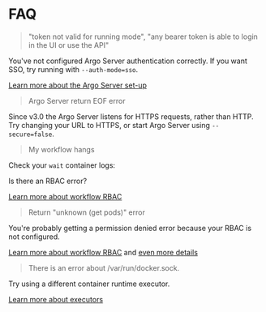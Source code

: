 # FAQ

> "token not valid for running mode", "any bearer token is able to login in the UI or use the API"

You've not configured Argo Server authentication correctly. If you want SSO, try running with `--auth-mode=sso`.

[Learn more about the Argo Server set-up](argo-server.md)

> Argo Server return EOF error

Since v3.0 the Argo Server listens for HTTPS requests, rather than HTTP. Try changing your URL to HTTPS, or start Argo Server using `--secure=false`.

> My workflow hangs

Check your `wait` container logs:

Is there an RBAC error?

[Learn more about workflow RBAC](workflow-rbac.md)

> Return "unknown (get pods)" error

You're probably getting a permission denied error because your RBAC is not configured.

[Learn more about workflow RBAC](workflow-rbac.md) and [even more details](https://blog.argoproj.io/demystifying-argo-workflowss-kubernetes-rbac-7a1406d446fc)

> There is an error about /var/run/docker.sock.

Try using a different container runtime executor.

[Learn more about executors](workflow-executors.md)
